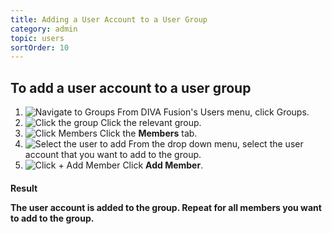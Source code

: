 ```yaml
---
title: Adding a User Account to a User Group
category: admin
topic: users
sortOrder: 10
---
```


## To add a user account to a user group

1. ![Navigate to Groups](/images/v2/groups/groups-menu.png)
	From DIVA Fusion's Users menu, click Groups.
2. ![Click the group](/images/v2/groups/list.png)
	Click the relevant group.
3. ![Click Members](/images/v2/groups/members-tab.png)
	Click the **Members** tab.
4. ![Select the user to add](/images/v2/groups/add-dropdown.png)
	From the drop down menu, select the user account that you want to add to the group.
5. ![Click + Add Member](/images/v2/groups/add-btn.png)
	Click **<i class="fa fa-plus"></i> Add Member**.

<div class="note note--success">
	<h4 class="note__title"><i class="fa fa-check-circle"></i> Result</i>
	<p>The user account is added to the group. Repeat for all members you want to add to the group.</p>
</div>
